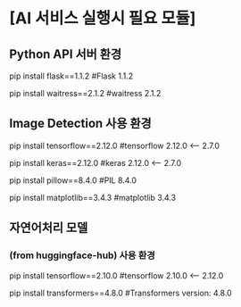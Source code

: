 # [AI 서비스 실행시 필요 모듈]

## Python API 서버 환경

pip install flask==1.1.2
#Flask 1.1.2

pip install waitress==2.1.2
#waitress 2.1.2



## Image Detection 사용 환경

pip install tensorflow==2.12.0
#tensorflow 2.12.0 <-- 2.7.0

pip install keras==2.12.0
#keras 2.12.0 <-- 2.7.0

pip install pillow==8.4.0
#PIL 8.4.0

pip install matplotlib==3.4.3
#matplotlib 3.4.3



## 자연어처리 모델
### (from huggingface-hub) 사용 환경

pip install tensorflow==2.10.0
#tensorflow 2.10.0 <-- 2.12.0

pip install transformers==4.8.0
#Transformers version: 4.8.0
